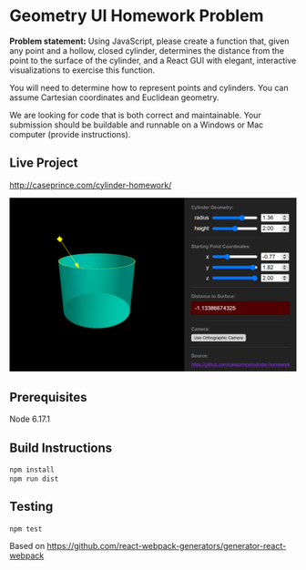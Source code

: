 # Geometry UI Homework Problem

**Problem statement:** Using JavaScript, please create a function that, given any point and a hollow, closed cylinder, determines the distance from the point to the surface of the cylinder, and a React GUI with elegant, interactive visualizations to exercise this function.

You will need to determine how to represent points and cylinders. You can assume Cartesian coordinates and Euclidean geometry.

We are looking for code that is both correct and maintainable. Your submission should be buildable and runnable on a Windows or Mac computer (provide instructions).

## Live Project

http://caseprince.com/cylinder-homework/

![screenshot](screenshot.png)

## Prerequisites

Node 6.17.1

## Build Instructions

```
npm install
npm run dist
```

## Testing

```
npm test
```

Based on https://github.com/react-webpack-generators/generator-react-webpack
